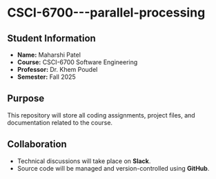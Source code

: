 # CSCI-6700---parallel-processing

## Student Information
- **Name:** Maharshi Patel  
- **Course:** CSCI-6700 Software Engineering  
- **Professor:** Dr. Khem Poudel  
- **Semester:** Fall 2025  

## Purpose
This repository will store all coding assignments, project files, and documentation related to the course.  

## Collaboration
- Technical discussions will take place on **Slack**.
- Source code will be managed and version-controlled using **GitHub**.
